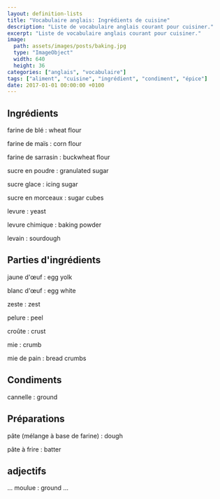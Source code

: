 ```yaml
---
layout: definition-lists
title: "Vocabulaire anglais: Ingrédients de cuisine"
description: "Liste de vocabulaire anglais courant pour cuisiner."
excerpt: "Liste de vocabulaire anglais courant pour cuisiner."
image:
  path: assets/images/posts/baking.jpg
  type: "ImageObject"
  width: 640
  height: 36
categories: ["anglais", "vocabulaire"]
tags: ["aliment", "cuisine", "ingrédient", "condiment", "épice"]
date: 2017-01-01 00:00:00 +0100
---
```


## Ingrédients

farine de blé
: wheat flour

farine de maïs
: corn flour

farine de sarrasin
: buckwheat flour

sucre en poudre
: granulated sugar

sucre glace
: icing sugar

sucre en morceaux
: sugar cubes

levure
: yeast

levure chimique
: baking powder

levain
: sourdough



## Parties d'ingrédients

jaune d'œuf
: egg yolk

blanc d'œuf
: egg white

zeste
: zest

pelure
: peel

croûte
: crust

mie
: crumb

mie de pain
: bread crumbs


## Condiments

cannelle
: ground


## Préparations

pâte (mélange à base de farine)
: dough

pâte à frire
: batter


## adjectifs

… moulue
: ground …
